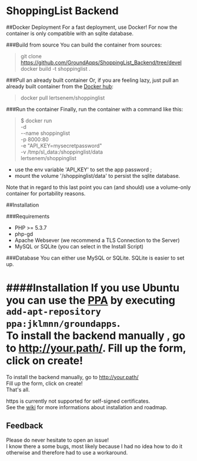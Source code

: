# ShoppingList Backend

##Docker Deployment
For a fast deployment, use Docker!
For now the container is only compatible with an sqlite database.

###Build from source
You can build the container from sources:

> git clone https://github.com/GroundApps/ShoppingList_Backend/tree/devel
> docker build -t shoppinglist .

###Pull an already built container
Or, if you are feeling lazy, just pull an already built container from the
[Docker hub](https://hub.docker.com/r/lertsenem/shoppinglist):

> docker pull lertsenem/shoppinglist

###Run the container
Finally, run the container with a command like this:

> $ docker run \
>       -d \
>       --name shoppinglist \
>       -p 8000:80 \
>       -e "API_KEY=mysecretpassword" \
>       -v /tmp/sl_data:/shoppinglist/data \
>       lertsenem/shoppinglist

* use the env variable 'API_KEY' to set the app password ;
* mount the volume '/shoppinglist/data' to persist the sqlite database.

Note that in regard to this last point you can (and should) use a volume-only
container for portability reasons.

##Installation

###Requirements
* PHP >= 5.3.7
* php-gd
* Apache Websever (we recommend a TLS Connection to the Server)
* MySQL or SQLite (you can select in the Install Script)

###Database
You can either use MySQL or SQLite. SQLite is easier to set up.

####Installation
If you use Ubuntu you can use the [PPA](https://launchpad.net/~jklmnn/+archive/ubuntu/groundapps) by executing `add-apt-repository ppa:jklmnn/groundapps`.  
To install the backend manually , go to http://your.path/.
Fill up the form, click on create!
=======
To install the backend manually, go to http://your.path/  
Fill up the form, click on create!  
That's all.

https is currently not supported for self-signed certificates.  
See the [wiki](https://github.com/GroundApps/ShoppingList/wiki) for more informations about installation and roadmap.

## Feedback
Please do never hesitate to open an issue!<br>
I know there a some bugs, most likely because I had no idea how to do it otherwise and therefore had to use a workaround.
